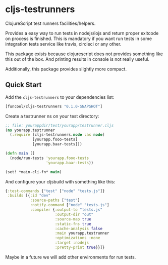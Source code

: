 # cljs-testrunners

ClojureScript test runners facilities/helpers.

Provides a easy way to run tests in nodejs/iojs and return proper exitcode on process
is finished. This is mandatory if you want run tests in some integration tests service like
travis, circleci or any other.

This package exists because clojurescript does not provides something like this out of the
box. And printing results in console is not really useful.

Additionally, this package provides slightly more compact.


## Quick Start

Add the `cljs-testrunners` to your dependencies list:

```clojure
[funcool/cljs-testrunners "0.1.0-SNAPSHOT"]
```

Create a testrunner ns on your test directory:

```clojure
;; file: yourappdir/test/yourapp/testrunner.cljs
(ns yourapp.testrunner
  (:require [cljs-testrunners.node :as node]
            [yourapp.fooo-tests]
            [yourapp.baar-tests]))

(defn main []
  (node/run-tests 'yourapp.fooo-tests
                  'yourapp.baar-tests))

(set! *main-cli-fn* main)
```

And configure your cljsbuild with something like this:

```clojure
{:test-commands {"test" ["node" "tests.js"]}
 :builds [{:id "dev"
           :source-paths ["test"]
           :notify-command ["node" "tests.js"]
           :compiler {:output-to "tests.js"
                      :output-dir "out"
                      :source-map true
                      :static-fns true
                      :cache-analysis false
                      :main yourapp.testrunner
                      :optimizations :none
                      :target :nodejs
                      :pretty-print true}}]}
```

Maybe in a future we will add other environments for run tests.
